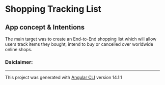 # Shopping Tracking List


## App concept & Intentions
The main target was to create an End-to-End shopping list which will allow users track items they bought, intend to buy or cancelled over worldwide online shops.


### Dsiclaimer:
---------------
This project was generated with [Angular CLI](https://github.com/angular/angular-cli) version 14.1.1
